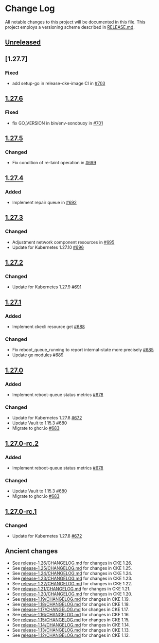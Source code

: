 # Change Log

All notable changes to this project will be documented in this file.
This project employs a versioning scheme described in [RELEASE.md](RELEASE.md#versioning).

## [Unreleased]

## [1.27.7]

### Fixed

- add setup-go in release-cke-image CI in [#703](https://github.com/cybozu-go/cke/pull/703)

## [1.27.6]

### Fixed

- fix GO_VERSION in bin/env-sonobuoy in [#701](https://github.com/cybozu-go/cke/pull/701)

## [1.27.5]

### Changed

- Fix condition of re-taint operation in [#699](https://github.com/cybozu-go/cke/pull/699)

## [1.27.4]

### Added

- Implement repair queue in [#692](https://github.com/cybozu-go/cke/pull/692)

## [1.27.3]

### Changed

- Adjustment network component resources in [#695](https://github.com/cybozu-go/cke/pull/695)
- Update for Kubernetes 1.27.10 [#696](https://github.com/cybozu-go/cke/pull/696)

## [1.27.2]

### Changed

- Update for Kubernetes 1.27.9 [#691](https://github.com/cybozu-go/cke/pull/691)

## [1.27.1]

### Added

- Implement ckecli resource get [#688](https://github.com/cybozu-go/cke/pull/688)

### Changed

- Fix reboot_queue_running to report internal-state more precisely [#685](https://github.com/cybozu-go/cke/pull/685)
- Update go modules [#689](https://github.com/cybozu-go/cke/pull/689)

## [1.27.0]

### Added

- Implement reboot-queue status metrics [#678](https://github.com/cybozu-go/cke/pull/678)

### Changed

- Update for Kubernetes 1.27.8 [#672](https://github.com/cybozu-go/cke/pull/672)
- Update Vault to 1.15.3 [#680](https://github.com/cybozu-go/cke/pull/680)
- Migrate to ghcr.io [#683](https://github.com/cybozu-go/cke/pull/683)

## [1.27.0-rc.2]

### Added

- Implement reboot-queue status metrics [#678](https://github.com/cybozu-go/cke/pull/678)

### Changed

- Update Vault to 1.15.3 [#680](https://github.com/cybozu-go/cke/pull/680)
- Migrate to ghcr.io [#683](https://github.com/cybozu-go/cke/pull/683)

## [1.27.0-rc.1]

### Changed

- Update for Kubernetes 1.27.8 [#672](https://github.com/cybozu-go/cke/pull/672)

## Ancient changes

- See [release-1.26/CHANGELOG.md](https://github.com/cybozu-go/cke/blob/release-1.26/CHANGELOG.md) for changes in CKE 1.26.
- See [release-1.25/CHANGELOG.md](https://github.com/cybozu-go/cke/blob/release-1.25/CHANGELOG.md) for changes in CKE 1.25.
- See [release-1.24/CHANGELOG.md](https://github.com/cybozu-go/cke/blob/release-1.24/CHANGELOG.md) for changes in CKE 1.24.
- See [release-1.23/CHANGELOG.md](https://github.com/cybozu-go/cke/blob/release-1.23/CHANGELOG.md) for changes in CKE 1.23.
- See [release-1.22/CHANGELOG.md](https://github.com/cybozu-go/cke/blob/release-1.22/CHANGELOG.md) for changes in CKE 1.22.
- See [release-1.21/CHANGELOG.md](https://github.com/cybozu-go/cke/blob/release-1.21/CHANGELOG.md) for changes in CKE 1.21.
- See [release-1.20/CHANGELOG.md](https://github.com/cybozu-go/cke/blob/release-1.20/CHANGELOG.md) for changes in CKE 1.20.
- See [release-1.19/CHANGELOG.md](https://github.com/cybozu-go/cke/blob/release-1.19/CHANGELOG.md) for changes in CKE 1.19.
- See [release-1.18/CHANGELOG.md](https://github.com/cybozu-go/cke/blob/release-1.18/CHANGELOG.md) for changes in CKE 1.18.
- See [release-1.17/CHANGELOG.md](https://github.com/cybozu-go/cke/blob/release-1.17/CHANGELOG.md) for changes in CKE 1.17.
- See [release-1.16/CHANGELOG.md](https://github.com/cybozu-go/cke/blob/release-1.16/CHANGELOG.md) for changes in CKE 1.16.
- See [release-1.15/CHANGELOG.md](https://github.com/cybozu-go/cke/blob/release-1.15/CHANGELOG.md) for changes in CKE 1.15.
- See [release-1.14/CHANGELOG.md](https://github.com/cybozu-go/cke/blob/release-1.14/CHANGELOG.md) for changes in CKE 1.14.
- See [release-1.13/CHANGELOG.md](https://github.com/cybozu-go/cke/blob/release-1.13/CHANGELOG.md) for changes in CKE 1.13.
- See [release-1.12/CHANGELOG.md](https://github.com/cybozu-go/cke/blob/release-1.12/CHANGELOG.md) for changes in CKE 1.12.

[Unreleased]: https://github.com/cybozu-go/cke/compare/v1.27.6...HEAD
[1.27.6]: https://github.com/cybozu-go/cke/compare/v1.27.5...v1.27.6
[1.27.5]: https://github.com/cybozu-go/cke/compare/v1.27.4...v1.27.5
[1.27.4]: https://github.com/cybozu-go/cke/compare/v1.27.3...v1.27.4
[1.27.3]: https://github.com/cybozu-go/cke/compare/v1.27.2...v1.27.3
[1.27.2]: https://github.com/cybozu-go/cke/compare/v1.27.1...v1.27.2
[1.27.1]: https://github.com/cybozu-go/cke/compare/v1.27.0...v1.27.1
[1.27.0]: https://github.com/cybozu-go/cke/compare/v1.26.4...v1.27.0
[1.27.0-rc.2]: https://github.com/cybozu-go/cke/compare/v1.27.0-rc.1...v1.27.0-rc.2
[1.27.0-rc.1]: https://github.com/cybozu-go/cke/compare/v1.26.4...v1.27.0-rc.1
